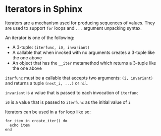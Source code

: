 # Iterators in Sphinx

Iterators are a mechanism used for producing sequences of values. 
They are used to support `for` loops and `...` argument unpacking syntax.

An iterator is one of the following:
- A 3-tuple: `(iterfunc, i0, invariant)`
- A callable that when invoked with no arguments creates a 3-tuple like the one above
- An object that has the `__iter` metamethod which returns a 3-tuple like the one above

`iterfunc` must be a callable that accepts two arguments: `(i, invariant)` and returns a tuple `(next_i, ...)` or `nil`.

`invariant` is a value that is passed to each invocation of `iterfunc`

`i0` is a value that is passed to `iterfunc` as the initial value of `i`

Iterators can be used in a `for` loop like so:
```
for item in create_iter() do
  echo item
end
```

